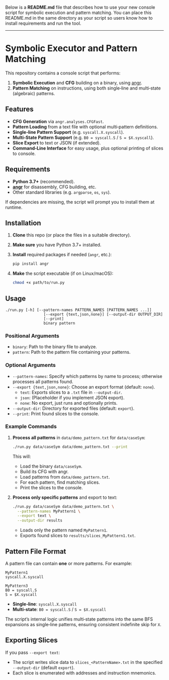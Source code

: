 Below is a **README.md** file that describes how to use your new console script for symbolic execution and pattern matching. You can place this README.md in the same directory as your script so users know how to install requirements and run the tool.

---

# Symbolic Executor and Pattern Matching

This repository contains a console script that performs:

1. **Symbolic Execution** and **CFG** building on a binary, using [angr](https://angr.io/).
2. **Pattern Matching** on instructions, using both single‐line and multi‐state (algebraic) patterns.

## Features

- **CFG Generation** via `angr.analyses.CFGFast`.
- **Pattern Loading** from a text file with optional multi‐pattern definitions.
- **Single‐line Pattern Support** (e.g. `syscall.X.syscall`).
- **Multi‐State Pattern Support** (e.g. `B0 = syscall.S` / `S = $X.syscall`).
- **Slice Export** to text or JSON (if extended).
- **Command‐Line Interface** for easy usage, plus optional printing of slices to console.

## Requirements

- **Python 3.7+** (recommended).
- **[angr](https://angr.io/)** for disassembly, CFG building, etc.
- Other standard libraries (e.g. `argparse`, `os`, `sys`).

If dependencies are missing, the script will prompt you to install them at runtime.

## Installation

1. **Clone** this repo (or place the files in a suitable directory).
2. **Make sure** you have Python 3.7+ installed.
3. **Install** required packages if needed (`angr`, etc.):

   ```bash
   pip install angr
   ```

4. **Make** the script executable (if on Linux/macOS):

   ```bash
   chmod +x path/to/run.py
   ```

## Usage

```
./run.py [-h] [--pattern-names PATTERN_NAMES [PATTERN_NAMES ...]]
                 [--export {text,json,none}] [--output-dir OUTPUT_DIR]
                 [--print]
                 binary pattern
```

### Positional Arguments

- `binary`: Path to the binary file to analyze.
- `pattern`: Path to the pattern file containing your patterns.

### Optional Arguments

- `--pattern-names`: Specify which patterns by name to process; otherwise processes all patterns found.
- `--export {text,json,none}`: Choose an export format (default: `none`).  
  - `text`: Exports slices to a `.txt` file in `--output-dir`.
  - `json`: (Placeholder if you implement JSON export).
  - `none`: No export, just runs and optionally prints.  
- `--output-dir`: Directory for exported files (default: `export`).  
- `--print`: Print found slices to the console.

### Example Commands

1. **Process all patterns** in `data/demo_pattern.txt` for `data/caseSym`:

   ```bash
   ./run.py data/caseSym data/demo_pattern.txt --print
   ```

   This will:
   - Load the binary `data/caseSym`.
   - Build its CFG with angr.
   - Load patterns from `data/demo_pattern.txt`.
   - For each pattern, find matching slices.
   - Print the slices to the console.

2. **Process only specific patterns** and export to text:

   ```bash
   ./run.py data/caseSym data/demo_pattern.txt \
     --pattern-names MyPattern1 \
     --export text \
     --output-dir results
   ```

   - Loads only the pattern named `MyPattern1`.
   - Exports found slices to `results/slices_MyPattern1.txt`.

## Pattern File Format

A pattern file can contain **one** or more patterns. For example:

```
MyPattern1
syscall.X.syscall

MyPattern3
B0 = syscall.S
S = $X.syscall
```

- **Single‐line**: `syscall.X.syscall`  
- **Multi‐state**: `B0 = syscall.S` / `S = $X.syscall`

The script’s internal logic unifies multi‐state patterns into the same BFS expansions as single‐line patterns, ensuring consistent indefinite skip for `X`.

## Exporting Slices

If you pass `--export text`:

- The script writes slice data to `slices_<PatternName>.txt` in the specified `--output-dir` (default `export`).
- Each slice is enumerated with addresses and instruction mnemonics.

